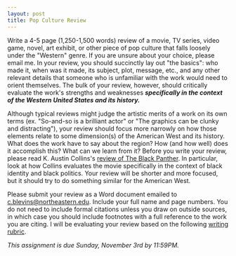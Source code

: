 ```yaml
---
layout: post
title: Pop Culture Review
---
```


Write a 4-5 page (1,250-1,500 words) review of a movie, TV series, video game, novel, art exhibit, or other piece of pop culture that falls loosely under the "Western" genre. If you are unsure about your choice, please email me. In your review, you should succinctly lay out "the basics": who made it, when was it made, its subject, plot, message, etc., and any other relevant details that someone who is unfamiliar with the work would need to orient themselves. The bulk of your review, however, should critically evaluate the work's strengths and weaknesses ***specifically in the context of the Western United States and its history.*** 

Although typical reviews might judge the artistic merits of a work on its own terms (ex. "So-and-so is a brilliant actor" or "The graphics can be clunky and distracting"), your review should focus more narrowly on how those elements relate to some dimension(s) of the American West and its history. What does the work have to say about the region? How (and how well) does it accomplish this? What can we learn from it? Before you write your review, please read K. Austin Collins's [review of The Black Panther](https://www.theringer.com/movies/2018/2/14/17011910/black-panther-film-review-marvel-ryan-coogler-michael-b-jordan-chadwick-boseman). In particular, look at how Collins evaluates the movie specifically in the context of black identity and black politics. Your review will be shorter and more focused, but it should try to do something similar for the American West. 

Please submit your review as a Word document emailed to <c.blevins@northeastern.edu>. Include your full name and page numbers. You do not need to include formal citations unless you draw on outside sources, in which case you should include footnotes with a full reference to the work you are citing. I will be evaluating your review based on the following [writing rubric]({{site.baseurl}}/downloads/writing-rubric.pdf).

*This assignment is due Sunday, November 3rd by 11:59PM.*
